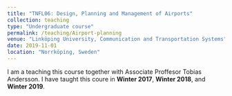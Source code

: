 ```yaml
---
title: "TNFL06: Design, Planning and Management of Airports"
collection: teaching
type: "Undergraduate course"
permalink: /teaching/Airport-planning
venue: "Linköping University, Communication and Transportation Systems"
date: 2019-11-01
location: "Norrköping, Sweden"
---
```


I am a teaching this course together with Associate Proffesor Tobias Andersson. I have taught this coure in **Winter 2017**, **Winter 2018**, and **Winter 2019**.
